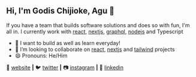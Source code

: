 ## Hi, I'm Godis Chijioke, Agu 👋

If you have a team that builds software solutions and does so with fun, I'm all in. I currently work with [react][react], [nextjs][nextjs], [graphql][graphql], [nodejs][nodejs] and Typescript

- 🔭 I want to build as well as learn everyday!
- 👯 I’m looking to collaborate on [react][react], [nextjs][nextjs] and [tailwind][tailwind] projects
- 😄 Pronouns: He/Him

🏡 [website][website] **|** 
🐦 [twitter][twitter] **|** 
📷 [instagram][instagram] **|** 
👔 [linkedin][linkedin]

[graphql]: https://graphql.org/
[nodejs]: https://nodejs.org/en/
[react]: http://reactjs.org
[nextjs]: https://nextjs.org/
[tailwind]: https://tailwindcss.com
[website]: https://godisagu.netlify.app/
[twitter]: https://twitter.com/dev_cjay
[instagram]: https://instagram.com/godisagu
[linkedin]: https://www.linkedin.com/in/godis-agu-105619156/
